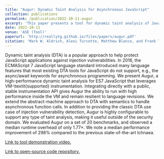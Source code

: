 ```yaml
---
title: "Augur: Dynamic Taint Analysis for Asynchronous JavaScript"
collection: publications
permalink: /publication/2022-10-11-augur
excerpt: 'This paper presents a tool for dynamic taint analysis of JavaScript with low overhead. It is built with the GraalVM NodeProf dynamic analysis framework.'
date: 2022-10-11
venue: 'ASE (Tool)'
paperurl: 'http://reallytg.github.io/files/papers/augur.pdf'
citation: 'Mark W. Aldrich, Alexi Turcotte, Matthew Blanco, and Frank Tip. <i>Augur: Dynamic Taint Analysis for Asynchronous JavaScript</i>. In 37th IEEE/ACM International Conference on Automated Software Engineering (ASE Tool Track). Rochester, MI, USA. ACM, New York, NY, USA. 4 pages.'
---
```


Dynamic taint analysis (DTA) is a popular approach to help protect JavaScript applications against injection vulnerabilities. In 2016, the ECMAScript 7 JavaScript language standard introduced many language features that most existing DTA tools for JavaScript do not support, e.g., the async/await keywords for asynchronous programming. We present Augur, a high-performance dynamic taint analysis for ES7 JavaScript that leverages VM-\textit{supported} instrumentation. Integrating directly with a public, stable instrumentation API gives Augur the ability to run with high performance inside the VM and remain resilient to language revisions. We extend the abstract-machine approach to DTA with semantics to handle asynchronous function calls. In addition to providing the classic DTA use case of injection vulnerability detection, Augur is highly configurable to support any type of taint analysis, making it useful outside of the security domain. We evaluated Augur on a set of 20 benchmarks, and observed a median runtime overhead of only 1.77×. We note a median performance improvement of 298% compared to the previous state-of-the-art Ichnaea.

[Link to tool demonstration video.](https://www.youtube.com/watch?v=GczQ-2A58LE)

[Link to open-source code repository.](https://github.com/nuprl/augur)